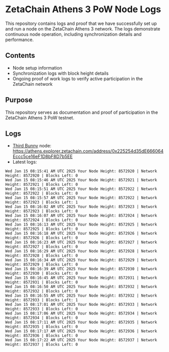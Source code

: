 # ZetaChain Athens 3 PoW Node Logs
This repository contains logs and proof that we have successfully set up and run a node on the ZetaChain Athens 3 network. The logs demonstrate continuous node operation, including synchronization details and performance.

## Contents
- Node setup information
- Synchronization logs with block height details
- Ongoing proof of work logs to verify active participation in the ZetaChain network

## Purpose
This repository serves as documentation and proof of participation in the ZetaChain Athens 3 PoW testnet.

## Logs

- [Third Bunny](https://thirdbunny.xyz/) node: https://athens.explorer.zetachain.com/address/0x225254d35dE666064Eccc5ce16eF1D8bF8D7b5EE
- Latest logs:
```
Wed Jan 15 08:15:41 AM UTC 2025 Your Node Height: 8572920 | Network Height: 8572920 | Blocks Left: 0
Wed Jan 15 08:15:46 AM UTC 2025 Your Node Height: 8572921 | Network Height: 8572921 | Blocks Left: 0
Wed Jan 15 08:15:51 AM UTC 2025 Your Node Height: 8572922 | Network Height: 8572922 | Blocks Left: 0
Wed Jan 15 08:15:57 AM UTC 2025 Your Node Height: 8572922 | Network Height: 8572923 | Blocks Left: 1
Wed Jan 15 08:16:02 AM UTC 2025 Your Node Height: 8572923 | Network Height: 8572923 | Blocks Left: 0
Wed Jan 15 08:16:07 AM UTC 2025 Your Node Height: 8572924 | Network Height: 8572924 | Blocks Left: 0
Wed Jan 15 08:16:13 AM UTC 2025 Your Node Height: 8572925 | Network Height: 8572925 | Blocks Left: 0
Wed Jan 15 08:16:18 AM UTC 2025 Your Node Height: 8572926 | Network Height: 8572926 | Blocks Left: 0
Wed Jan 15 08:16:23 AM UTC 2025 Your Node Height: 8572927 | Network Height: 8572927 | Blocks Left: 0
Wed Jan 15 08:16:29 AM UTC 2025 Your Node Height: 8572928 | Network Height: 8572928 | Blocks Left: 0
Wed Jan 15 08:16:34 AM UTC 2025 Your Node Height: 8572929 | Network Height: 8572929 | Blocks Left: 0
Wed Jan 15 08:16:39 AM UTC 2025 Your Node Height: 8572930 | Network Height: 8572930 | Blocks Left: 0
Wed Jan 15 08:16:45 AM UTC 2025 Your Node Height: 8572931 | Network Height: 8572931 | Blocks Left: 0
Wed Jan 15 08:16:50 AM UTC 2025 Your Node Height: 8572932 | Network Height: 8572932 | Blocks Left: 0
Wed Jan 15 08:16:55 AM UTC 2025 Your Node Height: 8572932 | Network Height: 8572933 | Blocks Left: 1
Wed Jan 15 08:17:01 AM UTC 2025 Your Node Height: 8572933 | Network Height: 8572933 | Blocks Left: 0
Wed Jan 15 08:17:06 AM UTC 2025 Your Node Height: 8572934 | Network Height: 8572934 | Blocks Left: 0
Wed Jan 15 08:17:11 AM UTC 2025 Your Node Height: 8572935 | Network Height: 8572935 | Blocks Left: 0
Wed Jan 15 08:17:17 AM UTC 2025 Your Node Height: 8572936 | Network Height: 8572936 | Blocks Left: 0
Wed Jan 15 08:17:22 AM UTC 2025 Your Node Height: 8572937 | Network Height: 8572937 | Blocks Left: 0
```
